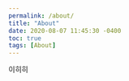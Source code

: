```yaml
---
permalink: /about/
title: "About"
date: 2020-08-07 11:45:30 -0400
toc: true
tags: [About]
---
```

이히히